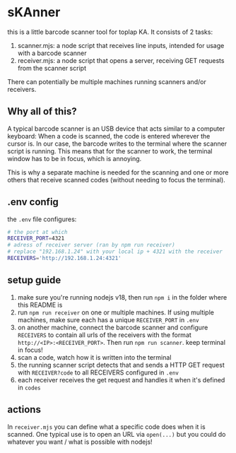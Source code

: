 # sKAnner

this is a little barcode scanner tool for toplap KA. It consists of 2 tasks:

1. scanner.mjs: a node script that receives line inputs, intended for usage with a barcode scanner
2. receiver.mjs: a node script that opens a server, receiving GET requests from the scanner script

There can potentially be multiple machines running scanners and/or receivers.

## Why all of this?

A typical barcode scanner is an USB device that acts similar to a computer keyboard: When a code is scanned, the code is entered wherever the cursor is.
In our case, the barcode writes to the terminal where the scanner script is running.
This means that for the scanner to work, the terminal window has to be in focus, which is annoying.

This is why a separate machine is needed for the scanning and one or more others that receive scanned codes (without needing to focus the terminal).

## .env config

the `.env` file configures:

```sh
# the port at which
RECEIVER_PORT=4321
# adress of receiver server (ran by npm run receiver)
# replace "192.168.1.24" with your local ip + 4321 with the receiver
RECEIVERS='http://192.168.1.24:4321'
```

## setup guide

1. make sure you're running nodejs v18, then run `npm i` in the folder where this README is
2. run `npm run receiver` on one or multiple machines. If using multiple machines, make sure each has a unique `RECEIVER_PORT` in `.env`
3. on another machine, connect the barcode scanner and configure `RECEIVERS` to contain all urls of the receivers with the format `http://<IP>:<RECEIVER_PORT>`. Then run `npm run scanner`. keep terminal in focus!
4. scan a code, watch how it is written into the terminal
5. the running scanner script detects that and sends a HTTP GET request with `RECEIVER?code` to all RECEIVERS configured in `.env`
6. each receiver receives the get request and handles it when it's defined in `codes`

## actions

In `receiver.mjs` you can define what a specific code does when it is scanned.
One typical use is to open an URL via `open(...)` but you could do whatever you want / what is possible with nodejs!
